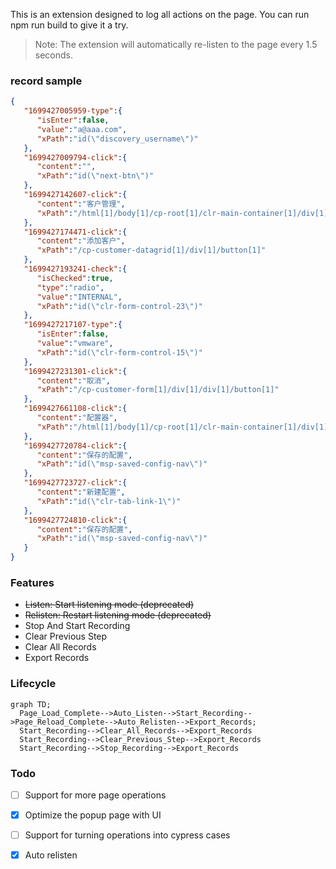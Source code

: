 This is an extension designed to log all actions on the page. You can run npm run build to give it a try.

> Note: The extension will automatically re-listen to the page every 1.5 seconds.

### record sample

```json
{
   "1699427005959-type":{
      "isEnter":false,
      "value":"a@aaa.com",
      "xPath":"id(\"discovery_username\")"
   },
   "1699427009794-click":{
      "content":"",
      "xPath":"id(\"next-btn\")"
   },
   "1699427142607-click":{
      "content":"客户管理",
      "xPath":"/html[1]/body[1]/cp-root[1]/clr-main-container[1]/div[1]/div[1]/cp-nav[1]/clr-vertical-nav[1]/div[1]/div[3]/a[1]/span[1]"
   },
   "1699427174471-click":{
      "content":"添加客户",
      "xPath":"/cp-customer-datagrid[1]/div[1]/button[1]"
   },
   "1699427193241-check":{
      "isChecked":true,
      "type":"radio",
      "value":"INTERNAL",
      "xPath":"id(\"clr-form-control-23\")"
   },
   "1699427217107-type":{
      "isEnter":false,
      "value":"vmware",
      "xPath":"id(\"clr-form-control-15\")"
   },
   "1699427231301-click":{
      "content":"取消",
      "xPath":"/cp-customer-form[1]/div[1]/div[1]/button[1]"
   },
   "1699427661108-click":{
      "content":"配置器",
      "xPath":"/html[1]/body[1]/cp-root[1]/clr-main-container[1]/div[1]/div[1]/cp-nav[1]/clr-vertical-nav[1]/div[1]/div[4]/a[1]/span[1]"
   },
   "1699427720784-click":{
      "content":"保存的配置",
      "xPath":"id(\"msp-saved-config-nav\")"
   },
   "1699427723727-click":{
      "content":"新建配置",
      "xPath":"id(\"clr-tab-link-1\")"
   },
   "1699427724810-click":{
      "content":"保存的配置",
      "xPath":"id(\"msp-saved-config-nav\")"
   }
}
```

### Features

* ~~Listen: Start listening mode (deprecated)~~
* ~~Relisten: Restart listening mode (deprecated)~~
* Stop And Start Recording
* Clear Previous Step
* Clear All Records
* Export Records

### Lifecycle

```mermaid
graph TD;
  Page_Load_Complete-->Auto_Listen-->Start_Recording-->Page_Reload_Complete-->Auto_Relisten-->Export_Records;
  Start_Recording-->Clear_All_Records-->Export_Records
  Start_Recording-->Clear_Previous_Step-->Export_Records
  Start_Recording-->Stop_Recording-->Export_Records

```



### Todo

- [ ] Support for more page operations
- [x] Optimize the popup page with UI
- [ ] Support for turning operations into cypress cases
- [x] Auto relisten


